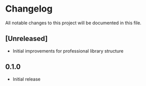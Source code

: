 # Changelog

All notable changes to this project will be documented in this file.

## [Unreleased]
- Initial improvements for professional library structure

## 0.1.0
- Initial release
